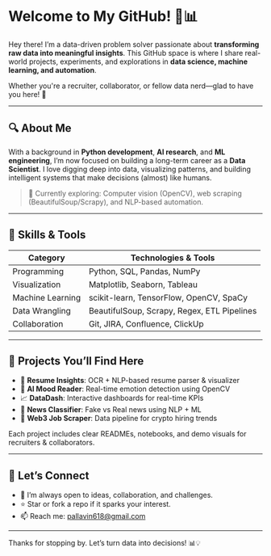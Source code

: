 # Welcome to My GitHub! 🧠📊

Hey there! I’m a data-driven problem solver passionate about **transforming raw data into meaningful insights**. This GitHub space is where I share real-world projects, experiments, and explorations in **data science, machine learning, and automation**.

Whether you're a recruiter, collaborator, or fellow data nerd—glad to have you here! 👋

---

## 🔍 About Me

With a background in **Python development**, **AI research**, and **ML engineering**, I’m now focused on building a long-term career as a **Data Scientist**. I love digging deep into data, visualizing patterns, and building intelligent systems that make decisions (almost) like humans.

> 📌 Currently exploring: Computer vision (OpenCV), web scraping (BeautifulSoup/Scrapy), and NLP-based automation.

---

## 🧠 Skills & Tools

| Category        | Technologies & Tools                                   |
|----------------|----------------------------------------------------------|
| Programming     | Python, SQL, Pandas, NumPy                              |
| Visualization   | Matplotlib, Seaborn, Tableau                            |
| Machine Learning| scikit-learn, TensorFlow, OpenCV, SpaCy                 |
| Data Wrangling  | BeautifulSoup, Scrapy, Regex, ETL Pipelines             |
| Collaboration   | Git, JIRA, Confluence, ClickUp                          |

---

## 🚀 Projects You’ll Find Here

- 📄 **Resume Insights**: OCR + NLP-based resume parser & visualizer  
- 🧠 **AI Mood Reader**: Real-time emotion detection using OpenCV  
- 📈 **DataDash**: Interactive dashboards for real-time KPIs  
- 📰 **News Classifier**: Fake vs Real news using NLP + ML  
- 💼 **Web3 Job Scraper**: Data pipeline for crypto hiring trends  

Each project includes clear READMEs, notebooks, and demo visuals for recruiters & collaborators.

---

## 🤝 Let’s Connect

- 💬 I’m always open to ideas, collaboration, and challenges.
- ⭐ Star or fork a repo if it sparks your interest. 
- 📫 Reach me: pallavin618@gmail.com

---

Thanks for stopping by. Let’s turn data into decisions! 📊💡

